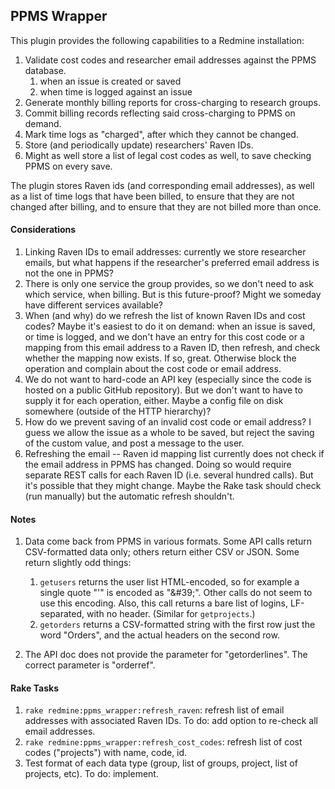 ## PPMS Wrapper

This plugin provides the following capabilities to a Redmine installation:

1. Validate cost codes and researcher email addresses against the PPMS database.
    1. when an issue is created or saved
    1. when time is logged against an issue
1. Generate monthly billing reports for cross-charging to research groups.
1. Commit billing records reflecting said cross-charging to PPMS on demand.
1. Mark time logs as "charged", after which they cannot be changed.
1. Store (and periodically update) researchers' Raven IDs.
1. Might as well store a list of legal cost codes as well, to save checking
   PPMS on every save.

The plugin stores Raven ids (and corresponding email addresses), as well as a
list of time logs that have been billed, to ensure that they are not changed
after billing, and to ensure that they are not billed more than once.

#### Considerations

1. Linking Raven IDs to email addresses: currently we store researcher emails,
   but what happens if the researcher's preferred email address is not the one
   in PPMS?
1. There is only one service the group provides, so we don't need to ask
   which service, when billing.  But is this future-proof?  Might we someday
   have different services available?
1. When (and why) do we refresh the list of known Raven IDs and cost codes?
   Maybe it's easiest to do it on demand: when an issue is saved, or time is
   logged, and we don't have an entry for this cost code or a mapping from
   this email address to a Raven ID, then refresh, and check whether the
   mapping now exists.  If so, great.  Otherwise block the operation and
   complain about the cost code or email address.
1. We do not want to hard-code an API key (especially since the code is hosted
   on a public GitHub repository).  But we don't want to have to supply it for
   each operation, either.  Maybe a config file on disk somewhere (outside of
   the HTTP hierarchy)?
1. How do we prevent saving of an invalid cost code or email address?  I guess
   we allow the issue as a whole to be saved, but reject the saving of the
   custom value, and post a message to the user.
1. Refreshing the email -- Raven id mapping list currently does not check
   if the email address in PPMS has changed.  Doing so would require separate
   REST calls for each Raven ID (i.e. several hundred calls).  But it's possible
   that they might change.  Maybe the Rake task should check (run manually)
   but the automatic refresh shouldn't.

#### Notes

1. Data come back from PPMS in various formats.  Some API calls return
   CSV-formatted data only; others return either CSV or JSON.  Some return
   slightly odd things:
   1. `getusers` returns the user list HTML-encoded, so for example a single
      quote "'" is encoded as "&amp;#39;".  Other calls do not seem to use this
      encoding.  Also, this call returns a bare list of logins, LF-separated,
      with no header.  (Similar for `getprojects`.)
   1. `getorders` returns a CSV-formatted string with the first row just the
      word "Orders", and the actual headers on the second row.

1. The API doc does not provide the parameter for "getorderlines".  The correct
   parameter is "orderref".

#### Rake Tasks

1. `rake redmine:ppms_wrapper:refresh_raven`: refresh list of email addresses
   with associated Raven IDs.  To do: add option to re-check all email
   addresses.
1. `rake redmine:ppms_wrapper:refresh_cost_codes`: refresh list of cost codes
   ("projects") with name, code, id.
1. Test format of each data type (group, list of groups, project, list of
   projects, etc).  To do: implement.
